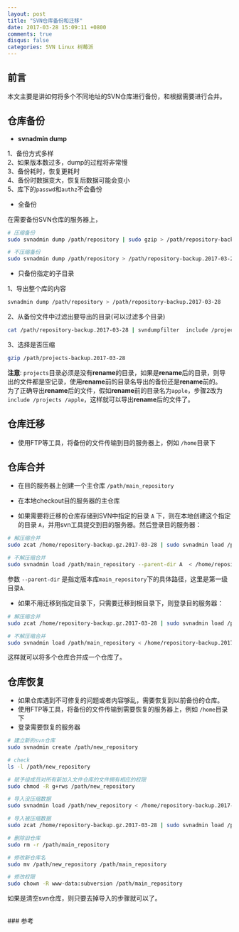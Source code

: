 ```yaml
---
layout: post
title: "SVN仓库备份和迁移"
date: 2017-03-28 15:09:11 +0800
comments: true
disqus: false
categories: SVN Linux 树莓派
---
```


## 前言
本文主要是讲如何将多个不同地址的SVN仓库进行备份，和根据需要进行合并。

## 仓库备份
* **svnadmin dump**

1、备份方式多样   
2、如果版本数过多，dump的过程将非常慢   
3、备份耗时，恢复更耗时   
4、备份时数据变大，恢复后数据可能会变小   
5、库下的`passwd`和`authz`不会备份   
<!--more-->

* 全备份 

在需要备份SVN仓库的服务器上，

``` sh
# 压缩备份
sudo svnadmin dump /path/repository | sudo gzip > /path/repository-backup.gz.2017-03-28

# 不压缩备份
sudo svnadmin dump /path/repository > /path/repository-backup.2017-03-28
```
* 只备份指定的子目录   

1、导出整个库的内容

``` sh
svnadmin dump /path/repository > /path/repository-backup.2017-03-28
```
2、从备份文件中过滤出要导出的目录(可以过滤多个目录)

``` sh
cat /path/repository-backup.2017-03-28 | svndumpfilter  include /projects > /path/projects-backup.2017-03-28
```
3、选择是否压缩

``` sh
gzip /path/projects-backup.2017-03-28
```

**注意**: `projects`目录必须是没有**rename**的目录，如果是**rename**后的目录，则导出的文件都是空记录，使用**rename**前的目录名导出的备份还是**rename**前的。   
为了正确导出**rename**后的文件，假如**rename**前的目录名为`apple`，步骤2改为`include /projects /apple`，这样就可以导出**rename**后的文件了。



## 仓库迁移
* 使用FTP等工具，将备份的文件传输到目的服务器上，例如 `/home`目录下

## 仓库合并
* 在目的服务器上创建一个主仓库 `/path/main_repository`
* 在本地checkout目的服务器的主仓库

* 如果需要将迁移的仓库存储到SVN中指定的目录 `A` 下，则在本地创建这个指定的目录 `A`，并用svn工具提交到目的服务器。然后登录目的服务器：

``` sh
# 解压缩合并
sudo zcat /home/repository-backup.gz.2017-03-28 | sudo svnadmin load /path/main_repository --parent-dir A

# 不解压缩合并
sudo svnadmin load /path/main_repository --parent-dir A  < /home/repository-backup.2017-03-28
```
参数 `--parent-dir` 是指定版本库`main_repository`下的具体路径，这里是第一级目录`A`.
  
* 如果不用迁移到指定目录下，只需要迁移到根目录下，则登录目的服务器：

``` sh
# 解压缩合并
sudo zcat /home/repository-backup.gz.2017-03-28 | sudo svnadmin load /path/main_repository

# 不解压缩合并
sudo svnadmin load /path/main_repository < /home/repository-backup.2017-03-28
```
这样就可以将多个仓库合并成一个仓库了。

## 仓库恢复
* 如果仓库遇到不可修复的问题或者内容够乱，需要恢复到以前备份的仓库。
* 使用FTP等工具，将备份的文件传输到需要恢复的服务器上，例如 `/home`目录下
* 登录需要恢复的服务器

``` sh
# 建立新的svn仓库
sudo svnadmin create /path/new_repository

# check
ls -l /path/new_repository

# 赋予组成员对所有新加入文件仓库的文件拥有相应的权限
sudo chmod -R g+rws /path/new_repository

# 导入没压缩数据
sudo svnadmin load /path/new_repository < /home/repository-backup.2017-03-28

# 导入被压缩数据
sudo zcat /home/repository-backup.gz.2017-03-28 | sudo svnadmin load /path/new_repository

# 删除旧仓库
sudo rm -r /path/main_repository

# 修改新仓库名
sudo mv /path/new_repository /path/main_repository

# 修改权限
sudo chown -R www-data:subversion /path/main_repository
```
如果是清空svn仓库，则只要去掉导入的步骤就可以了。

<br/>
### 参考
<http://www.jianshu.com/p/295b423d50ad>   
<http://blog.chinaunix.net/uid-10449864-id-3048714.html>   
<http://blog.chinaunix.net/uid-725717-id-3147440.html>

